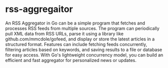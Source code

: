 # rss-aggregaitor

An RSS Aggregator in Go can be a simple program that fetches and processes RSS feeds from multiple sources. The program can periodically pull XML data from RSS URLs, parse it using a library like github.com/mmcdole/gofeed, and display or store the latest articles in a structured format. Features can include fetching feeds concurrently, filtering articles based on keywords, and saving results to a file or database for easy access. With Go's lightweight concurrency model, you can build an efficient and fast aggregator for personalized news or updates.
